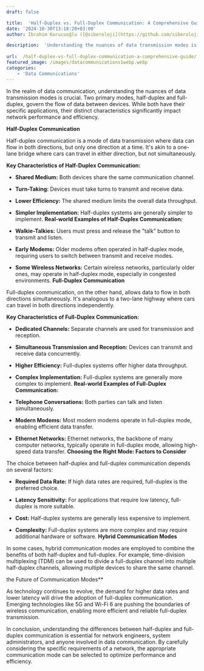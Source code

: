 ```yaml
---
draft: false

title:  'Half-Duplex vs. Full-Duplex Communication: A Comprehensive Guide'
date: '2024-10-30T13:18:20+03:00'
author: İbrahim Korucuoğlu ([@siberoloji](https://github.com/siberoloji))

description:  'Understanding the nuances of data transmission modes is crucial. Two primary modes, half-duplex and full-duplex, govern the flow of data between devices.' 
 
url:  /half-duplex-vs-full-duplex-communication-a-comprehensive-guide/
featured_image: /images/datacommunications1webp.webp
categories:
    - 'Data Communications'
---
```

In the realm of data communication, understanding the nuances of data transmission modes is crucial. Two primary modes, half-duplex and full-duplex, govern the flow of data between devices. While both have their specific applications, their distinct characteristics significantly impact network performance and efficiency.

**Half-Duplex Communication**

Half-duplex communication is a mode of data transmission where data can flow in both directions, but only one direction at a time. It's akin to a one-lane bridge where cars can travel in either direction, but not simultaneously.

**Key Characteristics of Half-Duplex Communication:**
* **Shared Medium:** Both devices share the same communication channel.

* **Turn-Taking:** Devices must take turns to transmit and receive data.

* **Lower Efficiency:** The shared medium limits the overall data throughput.

* **Simpler Implementation:** Half-duplex systems are generally simpler to implement.
**Real-world Examples of Half-Duplex Communication:**
* **Walkie-Talkies:** Users must press and release the "talk" button to transmit and listen.

* **Early Modems:** Older modems often operated in half-duplex mode, requiring users to switch between transmit and receive modes.

* **Some Wireless Networks:** Certain wireless networks, particularly older ones, may operate in half-duplex mode, especially in congested environments.
**Full-Duplex Communication**

Full-duplex communication, on the other hand, allows data to flow in both directions simultaneously. It's analogous to a two-lane highway where cars can travel in both directions independently.



**Key Characteristics of Full-Duplex Communication:**


* **Dedicated Channels:** Separate channels are used for transmission and reception.

* **Simultaneous Transmission and Reception:** Devices can transmit and receive data concurrently.

* **Higher Efficiency:** Full-duplex systems offer higher data throughput.

* **Complex Implementation:** Full-duplex systems are generally more complex to implement.
**Real-world Examples of Full-Duplex Communication:**


* **Telephone Conversations:** Both parties can talk and listen simultaneously.

* **Modern Modems:** Most modern modems operate in full-duplex mode, enabling efficient data transfer.

* **Ethernet Networks:** Ethernet networks, the backbone of many computer networks, typically operate in full-duplex mode, allowing high-speed data transfer.
**Choosing the Right Mode: Factors to Consider**



The choice between half-duplex and full-duplex communication depends on several factors:


* **Required Data Rate:** If high data rates are required, full-duplex is the preferred choice.

* **Latency Sensitivity:** For applications that require low latency, full-duplex is more suitable.

* **Cost:** Half-duplex systems are generally less expensive to implement.

* **Complexity:** Full-duplex systems are more complex and may require additional hardware or software.
**Hybrid Communication Modes**



In some cases, hybrid communication modes are employed to combine the benefits of both half-duplex and full-duplex. For example, time-division multiplexing (TDM) can be used to divide a full-duplex channel into multiple half-duplex channels, allowing multiple devices to share the same channel.



the Future of Communication Modes**



As technology continues to evolve, the demand for higher data rates and lower latency will drive the adoption of full-duplex communication. Emerging technologies like 5G and Wi-Fi 6 are pushing the boundaries of wireless communication, enabling more efficient and reliable full-duplex transmission.



In conclusion, understanding the differences between half-duplex and full-duplex communication is essential for network engineers, system administrators, and anyone involved in data communication. By carefully considering the specific requirements of a network, the appropriate communication mode can be selected to optimize performance and efficiency.
